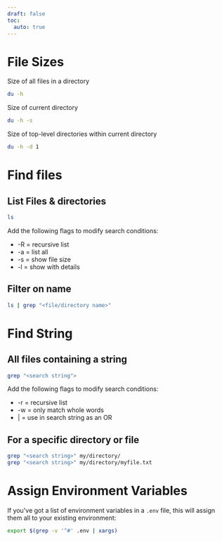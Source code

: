 ```yaml
---
draft: false
toc:
  auto: true
---
```


# File Sizes
Size of all files in a directory
```bash
du -h
```

Size of current directory
```bash
du -h -s
```

Size of top-level directories within current directory
```bash
du -h -d 1
```


# Find files
## List Files & directories
```bash
ls
```

Add the following flags to modify search conditions:
* -R = recursive list    
* -a = list all
* -s = show file size
* -l = show with details


## Filter on name
```bash
ls | grep "<file/directory name>"
```



# Find String
## All files containing a string
```bash
grep "<search string">
```
Add the following flags to modify search conditions:
* -r = recursive list  
* -w = only match whole words
* \| = use in search string as an OR

  
## For a specific directory or file
```bash
grep "<search string>" my/directory/
grep "<search string>" my/directory/myfile.txt
```


# Assign Environment Variables

If you've got a list of environment variables in a `.env` file, this will assign them all to your existing environment:
```bash
export $(grep -v '^#' .env | xargs)
```
